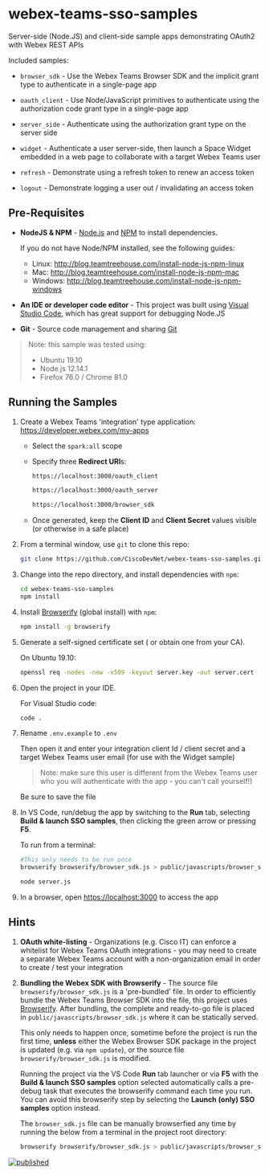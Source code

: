 # webex-teams-sso-samples

Server-side (Node.JS) and client-side sample apps demonstrating OAuth2 with Webex REST APIs

Included samples:

* `browser_sdk` - Use the Webex Teams Browser SDK and the implicit grant type to authenticate in a single-page app

* `oauth_client` - Use Node/JavaScript primitives to authenticate using the authorization code grant type in a single-page app

* `server_side` - Authenticate using the authorization grant type on the server side

* `widget` - Authenticate a user server-side, then launch a Space Widget embedded in a web page to collaborate with a target Webex Teams user

* `refresh` - Demonstrate using a refresh token to renew an access token

* `logout` - Demonstrate logging a user out / invalidating an access token

## Pre-Requisites

* **NodeJS & NPM** - [Node.js](https://nodejs.org) and [NPM](https://www.npmjs.com/) to install dependencies.  

    If you do not have Node/NPM installed, see the following guides:
    * Linux: http://blog.teamtreehouse.com/install-node-js-npm-linux
    * Mac: http://blog.teamtreehouse.com/install-node-js-npm-mac
    * Windows: http://blog.teamtreehouse.com/install-node-js-npm-windows

* **An IDE or developer code editor** - This project was built using [Visual Studio Code](https://code.visualstudio.com/), which has great support for debugging Node.JS

* **Git** - Source code management and sharing [Git](https://git-scm.com/book/en/v2/Getting-Started-Installing-Git)

>Note: this sample was tested using:
>* Ubuntu 19.10
>* Node.js 12.14.1
>* Firefox 76.0 / Chrome 81.0

## Running the Samples

1. Create a Webex Teams 'integration' type application: https://developer.webex.com/my-apps

    * Select the `spark:all` scope

    * Specify three **Redirect URI**s:

        ```bash
        https://localhost:3000/oauth_client
        ```

        ```bash
        https://localhost:3000/oauth_server
        ```

        ```bash
        https://localhost:3000/browser_sdk
        ```

    * Once generated, keep the **Client ID** and **Client Secret** values visible (or otherwise in a safe place)

1. From a terminal window, use `git` to clone this repo:

    ```bash
    git clone https://github.com/CiscoDevNet/webex-teams-sso-samples.git
    ```

1. Change into the repo directory, and install dependencies with `npm`:

    ```bash
    cd webex-teams-sso-samples
    npm install
    ```

1. Install [Browserify](http://browserify.org/) (global install) with `npm`:

    ```bash
    npm install -g browserify
    ```

1. Generate a self-signed certificate set ( or obtain one from your CA).

    On Ubuntu 19.10:

    ```bash
    openssl req -nodes -new -x509 -keyout server.key -out server.cert
    ```
    
1. Open the project in your IDE.

    For Visual Studio code:
    
    ```bash
    code .
    ```

1. Rename `.env.example` to `.env` 

    Then open it and enter your integration client Id / client secret and a target Webex Teams user email (for use with the Widget sample)
    
    >Note: make sure this user is different from the Webex Teams user who you will authenticate with the app - you can't call yourself!)

    Be sure to save the file

1. In VS Code, run/debug the app by switching to the **Run** tab, selecting **Build & launch SSO samples**, then clicking the green arrow or pressing **F5**.

    To run from a terminal:

    ```bash
    #This only needs to be run once
    browserify browserify/browser_sdk.js > public/javascripts/browser_sdk.js
    ```

    ```bash
    node server.js
    ```

1. In a browser, open [https://localhost:3000](https://localhost:3000) to access the app

## Hints

1. **OAuth white-listing** - Organizations (e.g. Cisco IT) can enforce a whitelist for Webex Teams OAuth integrations - you may need to create a separate Webex Teams account with a non-organization email in order to create / test your integration

1. **Bundling the Webex SDK with Browserify** - The source file `browserify/browser_sdk.js` is a 'pre-bundled' file.  In order to efficiently bundle the Webex Teams Browser SDK into the file, this project uses [Browserify](http://browserify.org/).  After bundling, the complete and ready-to-go file is placed in `public/javascripts/browser_sdk.js` where it can be statically served.  

    This only needs to happen once, sometime before the project is run the first time, **unless** either the Webex Browser SDK package in the project is updated (e.g. via `npm update`), or the source file `browserify/browser_sdk.js` is modified.

    Running the project via the VS Code **Run** tab launcher or via **F5** with the **Build & launch SSO samples** option selected automatically calls a pre-debug task that executes the browserify command each time you run.  You can avoid this browserify step by selecting the **Launch (only) SSO samples** option instead.

    The `browser_sdk.js` file can be manually browserfied any time by running the below from a terminal in the project root directory:

    ```bash
    browserify browserify/browser_sdk.js > public/javascripts/browser_sdk.js
    ```

[![published](https://static.production.devnetcloud.com/codeexchange/assets/images/devnet-published.svg)](https://developer.cisco.com/codeexchange/github/repo/CiscoDevNet/webex-teams-sso-samples)